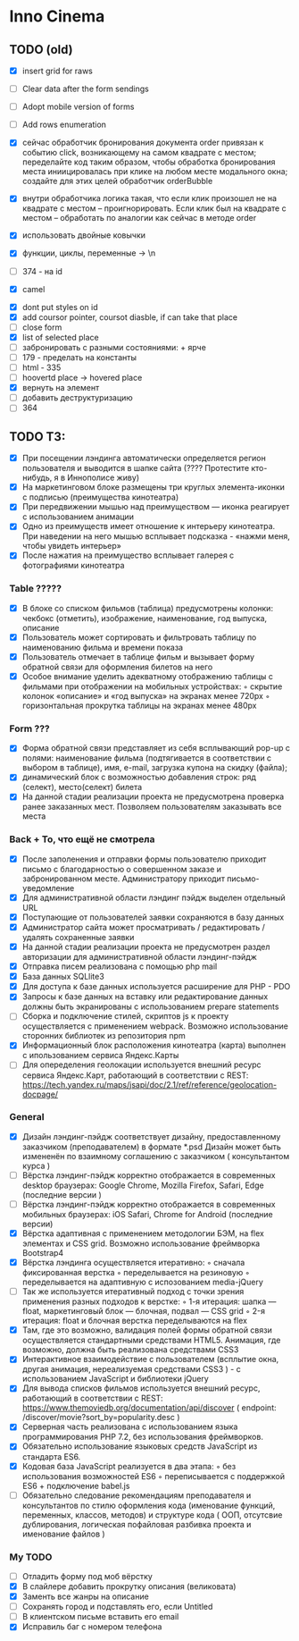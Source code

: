 # Inno Cinema 

## TODO (old)
- [x] insert grid for raws
- [ ] Clear data after the form sendings
- [ ] Adopt mobile version of forms
- [ ] Add rows enumeration
- [x] сейчас обработчик бронирования документа order привязан к событию click, возникающему на самом квадрате с местом; переделайте код таким образом, чтобы обработка бронирования места иниицировалась при клике на любом месте модального окна; создайте для этих целей обработчик orderBubble
- [x] внутри обработчика логика такая, что если клик произошел не на квадрате с местом – проигнорировать. Если клик был на квадрате с местом – обработать по аналогии как сейчас в методе order

- [x] использовать двойные ковычки
- [x] функции, циклы, переменные -> \n
- [ ] 374 - на id
- [x] camel
<!-- - 236 - TODO with class -->
- [x] dont put styles on id
- [x] add coursor pointer, coursot diasble, if can take that place
- [ ] close form
- [x] list of selected place
- [ ] забронировать с разными состояниями: + ярче
- [ ] 179 - пределать на константы
- [ ] html - 335
- [ ] hoovertd place -> hovered place
- [x] вернуть на элемент
- [ ] добавить деструктуризацию
- [ ] 364

## TODO ТЗ:

- [x] При посещении лэндинга автоматически определяется регион пользователя и выводится в шапке сайта (???? Протестите кто-нибудь, я в Иннополисе живу)
- [x] На маркетинговом блоке размещены три круглых элемента-иконки с подписью (преимущества кинотеатра)
- [x] При передвижении мышью над преимуществом — иконка реагирует с использованием анимации
- [x] Одно из преимуществ имеет отношение к интерьеру кинотеатра. При наведении на него мышью всплывает подсказка - «нажми меня, чтобы увидеть интерьер»
- [x] После нажатия на преимущество всплывает галерея с фотографиями кинотеатра
### Table ?????
- [x] В блоке со списком фильмов (таблица) предусмотрены колонки: чекбокс (отметить), изображение, наименование, год выпуска, описание
- [x] Пользователь может сортировать и фильтровать таблицу по наименованию фильма и времени показа
- [x] Пользователь отмечает в таблице фильм и вызывает форму обратной связи для оформления билетов на него
- [x] Особое внимание уделить адекватному отображению таблицы с фильмами при отображении на мобильных устройствах:
    ◦ скрытие колонок «описание» и «год выпуска» на экранах менее 720px
    ◦ горизонтальная прокрутка таблицы на экранах менее 480px
### Form ???
- [x] Форма обратной связи представляет из себя всплывающий pop-up с полями: наименование фильма (подтягивается в соответствии с выбором в таблице), имя, e-mail, загрузка купона на скидку (файла); 
- [x] динамический блок с возможностью добавления строк: ряд (селект), место(селект) билета
- [x] На данной стадии реализации проекта не предусмотрена проверка ранее заказанных мест. Позволяем пользователям заказывать все места
### Back + То, что ещё не смотрела
- [x] После заполенения и отправки формы пользователю приходит письмо с благодарностью о совершенном заказе и забронированном месте. Администратору приходит письмо-уведомление
- [x] Для административной области лэндинг пэйдж выделен отдельный URL
- [x] Поступающие от пользователей заявки сохраняются в базу данных
- [x] Администратор сайта может просматривать / редактировать / удалять сохраненные заявки
- [x] На данной стадии реализации проекта не предусмотрен раздел авторизации для административной области лэндинг-пэйдж
- [x] Отправка писем реализована с помощью php mail
- [x] База данных SQLlite3
- [x] Для доступа к базе данных используется расширение для PHP - PDO
- [x] Запросы к базе данных на вставку или редактирование данных должны быть экранированы с использованием prepare statements
- [ ] Сборка и подключение стилей, скриптов js к проекту осуществляется с применением webpack. Возможно использование сторонних библиотек из репозитория npm
- [x] Информационный блок расположения кинотеатра (карта) выполнен с ипользованием сервиса Яндекс.Карты
- [ ] Для опеределения геолокации используется внешний ресурс сервиса Яндекс.Карт, работающий в соответствии с REST:
https://tech.yandex.ru/maps/jsapi/doc/2.1/ref/reference/geolocation-docpage/

### General
- [x] Дизайн лэндинг-пэйдж соответствует дизайну, предоставленному заказчиком (преподавателем) в формате *.psd Дизайн может быть измененён по взаимному соглашению с заказчиком ( консультантом курса )
- [ ] Вёрстка лэндинг-пэйдж корректно отображается в современных desktop браузерах: Google Chrome, Mozilla Firefox, Safari, Edge (последние верcии )
- [ ] Вёрстка лэндинг-пэйдж корректно отображается в современных мобильных браузерах: iOS Safari, Chrome for Android (последние версии)
- [x] Вёрстка адаптивная с применением методологии БЭМ, на flex элементах и CSS grid. Возможно использование фреймворка Bootstrap4
- [x] Вёрстка лэндинга осуществляется итеративно:
    ◦ сначала фиксированная верстка
    ◦ переделывается на резиновую
    ◦ переделывается на адаптивную с испозованием media-jQuery
- [ ] Так же используется итеративный подход с точки зрения применения разных подходов к верстке:
    ◦ 1-я итерация: шапка — float, маркетинговый блок — блочная, подвал —
    CSS grid
    ◦ 2-я итерация: float и блочная верстка переделываются на flex
- [x] Там, где это возможно, валидация полей формы обратной связи осуществляется стандартными средствами HTML5. Анимация, где возможно, должна быть реализована средствами CSS3
- [x] Интерактивное взаимодействие с пользователем (всплытие окна, другая анимация, нереализуемая средствами CSS3 ) - с использованием JavaScript и библиотеки jQuery
- [x] Для вывода списков фильмов используется внешний ресурс, работающий в соответствии с REST: https://www.themoviedb.org/documentation/api/discover ( endpoint: /discover/movie?sort_by=popularity.desc )
- [x] Серверная часть реализована с использованием языка программирования PHP 7.2, без использования фреймворков.
- [x] Обязательно использование языковых средств JavaScript из стандарта ES6.
- [x] Кодовая база JavaScript реализуется в два этапа:
    ◦ без использования возможностей ES6
    ◦ переписывается с поддержкой ES6 + подключение babel.js
- [ ] Обязательно следование рекомендациям преподавателя и консультантов по стилю оформления кода (именование функций, переменных, классов, методов) и структуре кода ( ООП, отсутсвие дублирования, логическая пофайловая разбивка проекта и именование файлов )

### My TODO
- [ ] Отладить форму под моб вёрстку
- [x] В слайлере добавить прокрутку описания (великовата)
- [x] Заменть все жанры на описание
- [ ] Сохранять город и подставлять его, если Untitled 
- [ ] В клиентском письме вставить его email
- [x] Исправиль баг с номером телефона